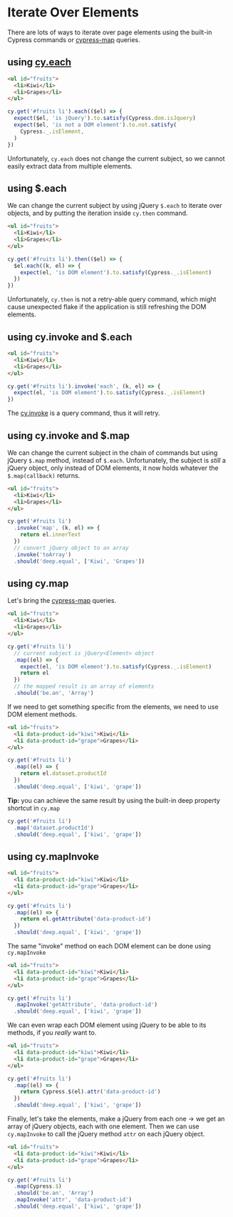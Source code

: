 # Iterate Over Elements

There are lots of ways to iterate over page elements using the built-in Cypress commands or [cypress-map](https://github.com/bahmutov/cypress-map) queries.

## using [cy.each](https://on.cypress.io/each)

<!-- fiddle jQuery cy.each callback has jQuery objects -->

```html
<ul id="fruits">
  <li>Kiwi</li>
  <li>Grapes</li>
</ul>
```

```js
cy.get('#fruits li').each(($el) => {
  expect($el, 'is jQuery').to.satisfy(Cypress.dom.isJquery)
  expect($el, 'is not a DOM element').to.not.satisfy(
    Cypress._.isElement,
  )
})
```

<!-- fiddle-end -->

Unfortunately, `cy.each` does not change the current subject, so we cannot easily extract data from multiple elements.

## using $.each

We can change the current subject by using jQuery `$.each` to iterate over objects, and by putting the iteration inside `cy.then` command.

<!-- fiddle jQuery $.each callback has DOM elements -->

```html
<ul id="fruits">
  <li>Kiwi</li>
  <li>Grapes</li>
</ul>
```

```js
cy.get('#fruits li').then(($el) => {
  $el.each((k, el) => {
    expect(el, 'is DOM element').to.satisfy(Cypress._.isElement)
  })
})
```

<!-- fiddle-end -->

Unfortunately, `cy.then` is not a retry-able query command, which might cause unexpected flake if the application is still refreshing the DOM elements.

## using cy.invoke and $.each

<!-- fiddle cy.invoke and jQuery $.each callback -->

```html
<ul id="fruits">
  <li>Kiwi</li>
  <li>Grapes</li>
</ul>
```

```js
cy.get('#fruits li').invoke('each', (k, el) => {
  expect(el, 'is DOM element').to.satisfy(Cypress._.isElement)
})
```

<!-- fiddle-end -->

The [cy.invoke](https://on.cypress.io/invoke) is a query command, thus it will retry.

## using cy.invoke and $.map

We can change the current subject in the chain of commands but using jQuery `$.map` method, instead of `$.each`. Unfortunately, the subject is _still_ a jQuery object, only instead of DOM elements, it now holds whatever the `$.map(callback)` returns.

<!-- fiddle cy.invoke and jQuery $.map callback -->

```html
<ul id="fruits">
  <li>Kiwi</li>
  <li>Grapes</li>
</ul>
```

```js
cy.get('#fruits li')
  .invoke('map', (k, el) => {
    return el.innerText
  })
  // convert jQuery object to an array
  .invoke('toArray')
  .should('deep.equal', ['Kiwi', 'Grapes'])
```

<!-- fiddle-end -->

## using cy.map

Let's bring the [cypress-map](https://github.com/bahmutov/cypress-map) queries.

<!-- fiddle cypress-map / cy.map callback has DOM elements -->

```html
<ul id="fruits">
  <li>Kiwi</li>
  <li>Grapes</li>
</ul>
```

```js
cy.get('#fruits li')
  // current subject is jQuery<Element> object
  .map((el) => {
    expect(el, 'is DOM element').to.satisfy(Cypress._.isElement)
    return el
  })
  // the mapped result is an array of elements
  .should('be.an', 'Array')
```

<!-- fiddle-end -->

If we need to get something specific from the elements, we need to use DOM element methods.

<!-- fiddle cypress-map / cy.map can access the DOM element properties and methods -->

```html
<ul id="fruits">
  <li data-product-id="kiwi">Kiwi</li>
  <li data-product-id="grape">Grapes</li>
</ul>
```

```js
cy.get('#fruits li')
  .map((el) => {
    return el.dataset.productId
  })
  .should('deep.equal', ['kiwi', 'grape'])
```

**Tip:** you can achieve the same result by using the built-in deep property shortcut in `cy.map`

```js
cy.get('#fruits li')
  .map('dataset.productId')
  .should('deep.equal', ['kiwi', 'grape'])
```

<!-- fiddle-end -->

## using cy.mapInvoke

<!-- fiddle cypress-map / cy.map calls DOM methods -->

```html
<ul id="fruits">
  <li data-product-id="kiwi">Kiwi</li>
  <li data-product-id="grape">Grapes</li>
</ul>
```

```js
cy.get('#fruits li')
  .map((el) => {
    return el.getAttribute('data-product-id')
  })
  .should('deep.equal', ['kiwi', 'grape'])
```

<!-- fiddle-end -->

The same "invoke" method on each DOM element can be done using `cy.mapInvoke`

<!-- fiddle cypress-map / cy.mapInvoke calls DOM methods -->

```html
<ul id="fruits">
  <li data-product-id="kiwi">Kiwi</li>
  <li data-product-id="grape">Grapes</li>
</ul>
```

```js
cy.get('#fruits li')
  .mapInvoke('getAttribute', 'data-product-id')
  .should('deep.equal', ['kiwi', 'grape'])
```

<!-- fiddle-end -->

We can even wrap each DOM element using jQuery to be able to its methods, if you _really_ want to.

<!-- fiddle cypress-map / cy.map to jQuery methods -->

```html
<ul id="fruits">
  <li data-product-id="kiwi">Kiwi</li>
  <li data-product-id="grape">Grapes</li>
</ul>
```

```js
cy.get('#fruits li')
  .map((el) => {
    return Cypress.$(el).attr('data-product-id')
  })
  .should('deep.equal', ['kiwi', 'grape'])
```

<!-- fiddle-end -->

Finally, let's take the elements, make a jQuery from each one -> we get an array of jQuery objects, each with one element. Then we can use `cy.mapInvoke` to call the jQuery method `attr` on each jQuery object.

<!-- fiddle cypress-map / cy.map to jQuery array to cy.mapInvoke -->

```html
<ul id="fruits">
  <li data-product-id="kiwi">Kiwi</li>
  <li data-product-id="grape">Grapes</li>
</ul>
```

```js
cy.get('#fruits li')
  .map(Cypress.$)
  .should('be.an', 'Array')
  .mapInvoke('attr', 'data-product-id')
  .should('deep.equal', ['kiwi', 'grape'])
```

<!-- fiddle-end -->
